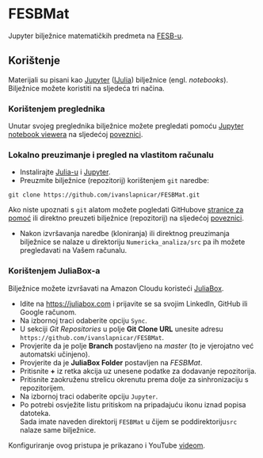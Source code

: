 # FESBMat

Jupyter bilježnice matematičkih predmeta na [FESB-u](https://www.fesb.unist.hr/).

## Korištenje

Materijali su pisani kao [Jupyter](http://jupyter.org/) ([IJulia](https://github.com/JuliaLang/IJulia.jl)) bilježnice (engl. _notebooks_). Bilježnice možete koristiti na sljedeća tri načina.

### Korištenjem preglednika

Unutar svojeg preglednika bilježnice možete pregledati pomoću [Jupyter notebook viewera](http://nbviewer.jupyter.org/) na sljedećoj [poveznici](http://nbviewer.ipython.org/url/github.com/ivanslapnicar/FESBMat/tree/master/src/).

###  Lokalno preuzimanje i pregled na vlastitom računalu
* Instalirajte [Julia-u](https://julialang.org/downloads/) i [Jupyter](http://jupyter.org/install.html).
* Preuzmite bilježnice (repozitorij) korištenjem `git` naredbe:
```
git clone https://github.com/ivanslapnicar/FESBMat.git
```
Ako niste upoznati s `git` alatom možete pogledati GitHubove [stranice za pomoć](https://help.github.com/articles/set-up-git/) ili direktno preuzeti bilježnice (repozitorij) na sljedećoj [poveznici](https://github.com/ivanslapnicar/FESBMat/archive/master.zip).    
* Nakon izvršavanja naredbe (kloniranja) ili direktnog preuzimanja bilježnice se nalaze u direktoriju `Numericka_analiza/src` pa ih možete pregledavati na Vašem računalu.

### Korištenjem JuliaBox-a

Bilježnice možete izvršavati na Amazon Cloudu koristeći [JuliaBox](https://juliabox.com/).
* Idite na https://juliabox.com i prijavite se sa svojim LinkedIn, GitHub ili Google računom.
* Na izbornoj traci odaberite opciju `Sync`.
* U sekciji _Git Repositories_ u polje __Git Clone URL__ unesite adresu `https://github.com/ivanslapnicar/FESBMat`.
* Provjerite da je polje __Branch__ postavljeno na _master_ (to je vjerojatno već automatski učinjeno).
* Provjerite da je __JuliaBox Folder__ postavljen na _FESBMat_.
* Pritisnite __+__ iz retka akcija uz unesene podatke za dodavanje repozitorija.
* Pritisnite zaokruženu strelicu okrenutu prema dolje za sinhronizaciju s repozitorijem.
* Na izbornoj traci odaberite opciju `Jupyter`.
* Po potrebi osvježite listu pritiskom na pripadajuću ikonu iznad popisa datoteka.   
Sada imate naveden direktorij `FESBMat` u čijem se poddirektoriju`src` nalaze same bilježnice.

Konfiguriranje ovog pristupa je prikazano i YouTube [videom](https://www.youtube.com/watch?v=2gzctyr4pPk).
